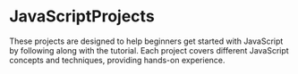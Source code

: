 # JavaScriptProjects
These projects are designed to help beginners get started with JavaScript by following along with the tutorial. Each project covers different JavaScript concepts and techniques, providing hands-on experience.
